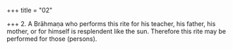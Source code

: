 +++
title = "02"

+++
2. A Brāhmaṇa who performs this rite for his teacher, his father, his mother, or for himself is resplendent like the sun. Therefore this rite may be performed for those (persons).
